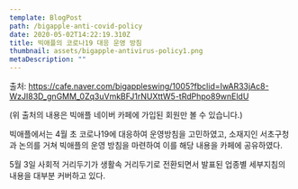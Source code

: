 ```yaml
---
template: BlogPost
path: /bigapple-anti-covid-policy
date: 2020-05-02T14:22:19.310Z
title: 빅애플의 코로나19 대응 운영 방침
thumbnail: assets/bigapple-antivirus-policy1.png
metaDescription: ""
---
```

출처: <https://cafe.naver.com/bigappleswing/1005?fbclid=IwAR33jAc8-WzJI83D_gnGMM_0Zq3uVmkBFJ1rNUXttW5-tRdPhpo89wnEldU>

(위 출처의 내용은 빅애플 네이버 카페에 가입된 회원만 볼 수 있습니다.)

빅애플에서는 4월 초 코로나19에 대응하여 운영방침을 고민하였고, 소재지인 서초구청과 논의를 거쳐 빅애플의 운영 방침을 마련하여 이를 해당 내용을 카페에 공유하였다.

5월 3일 사회적 거리두기가 생활속 거리두기로 전환되면서 발표된 업종별 세부지침의 내용을 대부분 커버하고 있다.
